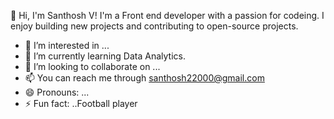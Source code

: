 👋 Hi, I'm Santhosh V! I'm a Front end developer with a passion for codeing. I enjoy building new projects and contributing to open-source projects.
- 👀 I’m interested in ...
- 🌱 I’m currently learning Data Analytics.
- 💞️ I’m looking to collaborate on ...
- 📫 You can reach me through santhosh22000@gmail.com
- 😄 Pronouns: ...
- ⚡ Fun fact: ..Football player

<!---
santhosh422000/santhosh422000 is a ✨ special ✨ repository because its `README.md` (this file) appears on your GitHub profile.
You can click the Preview link to take a look at your changes.
--->
